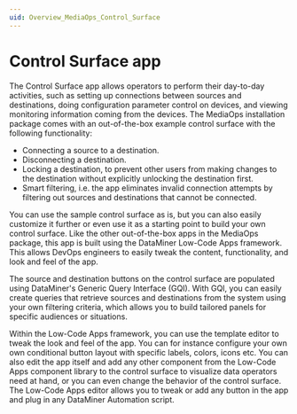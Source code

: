 ```yaml
---
uid: Overview_MediaOps_Control_Surface
---
```


# Control Surface app

The Control Surface app allows operators to perform their day-to-day activities, such as setting up connections between sources and destinations, doing configuration parameter control on devices, and viewing monitoring information coming from the devices. The MediaOps installation package<!-- TBD: link can be added here later when relevant page is available --> comes with an out-of-the-box example control surface with the following functionality:

- Connecting a source to a destination.
- Disconnecting a destination.
- Locking a destination, to prevent other users from making changes to the destination without explicitly unlocking the destination first.
- Smart filtering, i.e. the app eliminates invalid connection attempts by filtering out sources and destinations that cannot be connected.

You can use the sample control surface as is, but you can also easily customize it further or even use it as a starting point to build your own control surface. Like the other out-of-the-box apps in the MediaOps package, this app is built using the DataMiner Low-Code Apps framework. This allows DevOps engineers to easily tweak the content, functionality, and look and feel of the app.

The source and destination buttons on the control surface are populated using DataMiner's Generic Query Interface (GQI). With GQI, you can easily create queries that retrieve sources and destinations from the system using your own filtering criteria, which allows you to build tailored panels for specific audiences or situations.

Within the Low-Code Apps framework, you can use the template editor to tweak the look and feel of the app. You can for instance configure your own own conditional button layout with specific labels, colors, icons etc. You can also edit the app itself and add any other component from the Low-Code Apps component library to the control surface to visualize data operators need at hand, or you can even change the behavior of the control surface. The Low-Code Apps editor allows you to tweak or add any button in the app and plug in any DataMiner Automation script.
